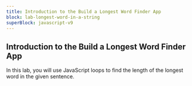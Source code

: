 ```yaml
---
title: Introduction to the Build a Longest Word Finder App
block: lab-longest-word-in-a-string
superBlock: javascript-v9
---
```


## Introduction to the Build a Longest Word Finder App

In this lab, you will use JavaScript loops to find the length of the longest word in the given sentence.
